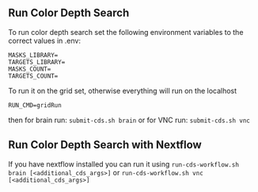 ## Run Color Depth Search

To run color depth search set the following environment variables to the correct values in .env:

```
MASKS_LIBRARY=
TARGETS_LIBRARY=
MASKS_COUNT=
TARGETS_COUNT=
```

To run it on the grid set, otherwise everything will run on the localhost
```
RUN_CMD=gridRun
```

then for brain run:
`submit-cds.sh brain`
or for VNC run:
`submit-cds.sh vnc`


## Run Color Depth Search with Nextflow
If you have nextflow installed you can run it using
`run-cds-workflow.sh brain [<additional_cds_args>]`
or
`run-cds-workflow.sh vnc [<additional_cds_args>]`

